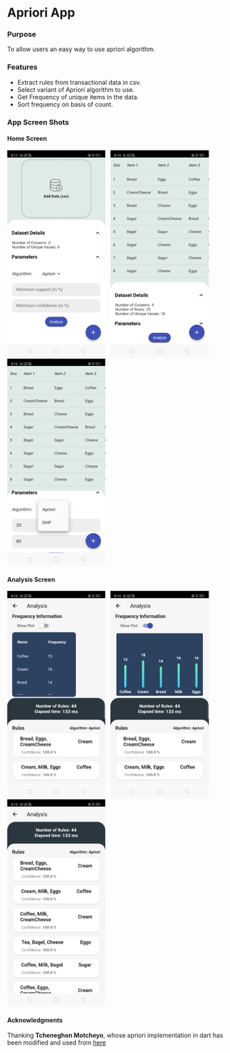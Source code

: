# Apriori App  
  
### Purpose  
  
To allow users an easy way to use apriori algorithm. 
  
### Features  
  
- Extract rules from transactional data in csv.
- Select variant of Apriori algorithm to use.
- Get Frequency of unique items in the data.
- Sort frequency on basis of count.


### App Screen Shots

#### Home Screen
<img src="screenshots/start.png" height="480"> &nbsp;  <img src="screenshots/addedDatabase.png" height="480">  <img src="screenshots/parameter.png" height="480">

#### Analysis Screen

<img src="screenshots/frequency.png" height="480"> &nbsp; <img src="screenshots/plot.png" height="480"> <img src="screenshots/rules.png" height="480">


#### Acknowledgments

Thanking **Tcheneghon Motcheyo**, whose apriori implementation in dart has been modified and used from [here](https://github.com/Herman-Motcheyo/Apriori-And-AprioriTID-Algorithm-And-Association-rule-Dart-Language)

